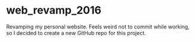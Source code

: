 # web_revamp_2016

Revamping my personal website. Feels weird not to commit while working, so I decided to create a new GitHub repo for this project.
